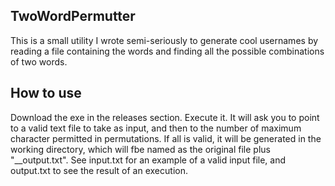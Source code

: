 ## TwoWordPermutter
This is a small utility I wrote semi-seriously to generate cool usernames by reading a file containing the words and finding all the possible combinations of two words.

## How to use
Download the exe in the releases section. Execute it. It will ask you to point to a valid text file to take as input, and then to the number of maximum character permitted in permutations. If all is valid, it will be generated in the working directory, which will fbe named as the original file plus "__output.txt".
See input.txt for an example of a valid input file, and output.txt to see the result of an execution.
